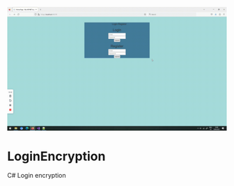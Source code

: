 


![](https://github.com/KazuBurrows/LoginEncryption/blob/main/New-Recording-6_06_2023_-6.40.37-pm.gif)


# LoginEncryption
C# Login encryption
